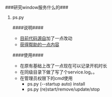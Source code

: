 ###研究window服务什么的###



1. ps.py

   ####说明####

   - [目前代码源自](http://blog.csdn.net/ghostfromheaven/article/details/8604738)加了一点改动
   - [获得帮助的一点内容](http://zhangley.com/article/python-service-hotkey/)

   ####使用####
   - 在原有基础上改了一点现在可以记录开机时长
   - 在同级目录下做了写了个service.log。。
   - 在管理员权限下的cmd使用
     - ps.py (--startup auto) install 
     - ps.py (re)start/remove/update/stop